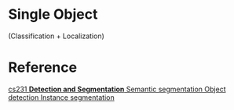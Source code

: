 # Single Object

(Classification + Localization)















































# Reference 

[cs231 **Detection and Segmentation** Semantic segmentation Object detection Instance segmentation](http://cs231n.stanford.edu/slides/2020/lecture_12.pdf)

